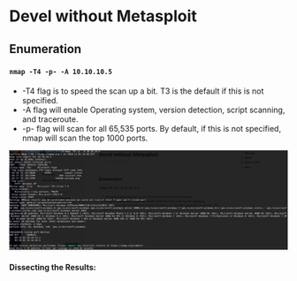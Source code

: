 # Devel without Metasploit

## Enumeration

#### **`nmap -T4 -p- -A 10.10.10.5`**

* -T4 flag is to speed the scan up a bit. T3 is the default if this is not specified.
* -A flag will enable Operating system, version detection, script scanning, and traceroute.
* -p- flag will scan for all 65,535 ports. By default, if this is not specified, nmap will scan the top 1000 ports.

![](../.gitbook/assets/devel-nmap.png)

#### Dissecting the Results:



